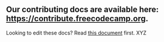 ## Our contributing docs are available here: <https://contribute.freecodecamp.org>.

Looking to edit these docs? Read [this document](https://contribute.freecodecamp.org/#/how-to-work-on-the-docs-theme) first.
XYZ

